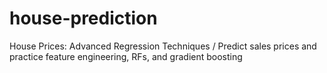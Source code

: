 # house-prediction
House Prices: Advanced Regression Techniques / Predict sales prices and practice feature engineering, RFs, and gradient boosting

